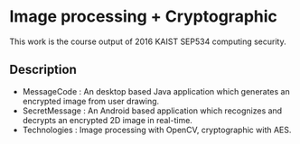 # Image processing + Cryptographic
This work is the course output of 2016 KAIST SEP534 computing security.

## Description
- MessageCode   : An desktop based Java application which generates an encrypted image
                  from user drawing.
- SecretMessage : An Android based application which recognizes and decrypts an encrypted
                  2D image in real-time.
- Technologies  : Image processing with OpenCV, cryptographic with AES.
